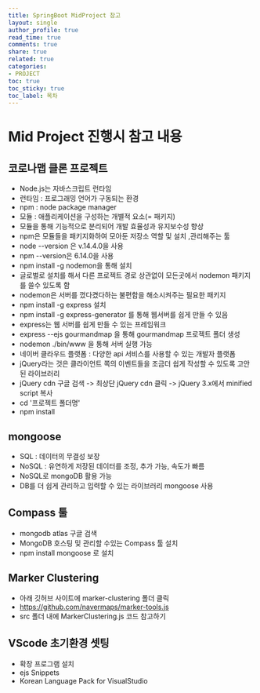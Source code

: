 ```yaml
---
title: SpringBoot MidProject 참고
layout: single
author_profile: true
read_time: true
comments: true
share: true
related: true
categories:
- PROJECT
toc: true
toc_sticky: true
toc_label: 목차
---
```

# Mid Project 진행시 참고 내용

## 코로나맵 클론 프로젝트
- Node.js는 자바스크립트 런타임
- 런타임 : 프로그래밍 언어가 구동되는 환경
- npm : node package manager 
- 모듈 : 애플리케이션을 구성하는 개별적 요소(= 패키지)
- 모듈을 통해 기능적으로 분리되어 개발 효율성과 유지보수성 향상
- npm은 모듈들을 패키지화하여 모아둔 저장소 역할 및 설치 ,관리해주는 툴
- node --version 은 v.14.4.0을 사용
- npm --version은 6.14.0을 사용
- npm install -g nodemon을 통해 설치 
- 글로벌로 설치를 해서 다른 프로젝트 경로 상관없이 모든곳에서 nodemon 패키지를 쓸수 있도록 함
- nodemon은 서버를 껐다켰다하는 불편함을 해소시켜주는 필요한 패키지
- npm install -g express 설치 
- npm install -g express-generator 를 통해 웹서버를 쉽게 만들 수 있음
-  express는 웹 서버를 쉽게 만들 수 있는 프레임워크
- express --ejs gourmandmap 을 통해 gourmandmap 프로젝트 폴더 생성
- nodemon ./bin/www 을 통해 서버 실행 가능
- 네이버 클라우드 플랫폼 : 다양한 api 서비스를 사용할 수 있는 개발자 플랫폼
- jQuery라는 것은 클라이언트 쪽의 이벤트들을 조금더 쉽게 작성할 수 있도록 고안된 라이브러리
- jQuery cdn 구글 검색 -> 최상단 jQuery cdn 클릭 -> jQuery 3.x에서 minified script 복사
- cd '프로젝트 폴더명'
- npm install

## mongoose
- SQL : 데이터의 무결성 보장
- NoSQL : 유연하게 저장된 데이터를 조정, 추가 가능, 속도가 빠름
- NoSQL로 mongoDB 활용 가능
- DB를 더 쉽게 관리하고 입력할 수 있는 라이브러리 mongoose 사용 

## Compass 툴
- mongodb atlas 구글 검색
- MongoDB 호스팅 및 관리할 수있는 Compass 툴 설치 
- npm install mongoose 로 설치 

## Marker Clustering
- 아래 깃허브 사이트에 marker-clustering 폴더 클릭
- https://github.com/navermaps/marker-tools.js
- src 폴더 내에 MarkerClustering.js 코드 참고하기

## VScode 초기환경 셋팅
- 확장 프로그램 설치
- ejs Snippets 
- Korean Language Pack for VisualStudio
